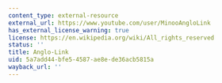 ```yaml
---
content_type: external-resource
external_url: https://www.youtube.com/user/MinooAngloLink
has_external_license_warning: true
license: https://en.wikipedia.org/wiki/All_rights_reserved
status: ''
title: Anglo-Link
uid: 5a7add44-bfe5-4587-ae8e-de36acb5815a
wayback_url: ''
---
```

